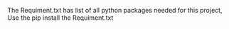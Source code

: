 The Requiment.txt has list of all python packages needed for this project,
Use the pip install the Requiment.txt
